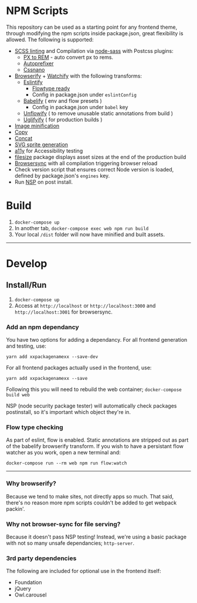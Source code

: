 # NPM Scripts

This repository can be used as a starting point for any frontend theme, through modifying the
npm scripts inside package.json, great flexibility is allowed. The following is supported:

- [SCSS linting](https://www.npmjs.com/package/sass-lint) and Compilation via [node-sass](https://www.npmjs.com/package/node-sass) with Postcss plugins:
    - [PX to REM](https://www.npmjs.com/package/postcss-pxtorem) - auto convert px to rems.
    - [Autoprefixer](https://www.npmjs.com/package/autoprefixer)
    - [Cssnano](https://www.npmjs.com/package/cssnano)
- [Browserify](http://browserify.org/) + [Watchify](https://www.npmjs.com/package/watchify) with the following transforms:
    - [Eslintify](https://www.npmjs.com/package/eslintify)
		- [Flowtype ready](https://www.npmjs.com/package/eslint-plugin-flowtype)
		- Config in package.json under `eslintConfig`
    - [Babelify](https://www.npmjs.com/package/babelify) ( env and flow presets )
		- Config in package.json under `babel` key
    - [Unflowify](https://www.npmjs.com/package/unflowify) ( to remove unusable static annotations from build )
    - [Uglifyify](https://www.npmjs.com/package/uglifyify) ( for production builds )
- [Image minification](https://www.npmjs.com/package/imagemin-cli)
- [Copy](https://www.npmjs.com/package/copyfiles)
- [Concat](http://npmjs.com/package/concat)
- [SVG sprite generation](http://npmjs.com/package/svg-sprite)
- [a11y](https://www.npmjs.com/package/a11y) for Accessibility testing
- [filesize](https://www.npmjs.com/package/a11y) package displays asset sizes at the end of the production build
- [Browsersync](https://www.npmjs.com/package/browser-sync) with all compilation triggering browser reload
- Check version script that ensures correct Node version is loaded, defined by package.json's `engines` key.
- Run [NSP](https://github.com/nodesecurity/nsp) on post install.

# Build

1. `docker-compose up`
2. In another tab, `docker-compose exec web npm run build`
2. Your local `/dist` folder will now have minified and built assets.

---   

# Develop

## Install/Run

1. `docker-compose up`
2. Access at `http://localhost` or `http://localhost:3000` and `http://localhost:3001` for browsersync.

### Add an npm dependancy

You have two options for adding a dependancy. For all frontend generation and testing, use:

`yarn add xxpackagenamexx --save-dev`

For all frontend packages actually used in the frontend, use:

`yarn add xxpackagenamexx --save`

Following this you will need to rebuild the web container; `docker-compose build web`

NSP (node security package tester) will automatically check packages postinstall, so it's important which object they're in.

### Flow type checking

As part of eslint, flow is enabled. Static annotations are stripped out as part of the babelify browserify transform.
If you wish to have a persistant flow watcher as you work, open a new terminal and:

`docker-compose run --rm web npm run flow:watch`

---

### Why browserify?

Because we tend to make sites, not directly apps so much. That said, there's no reason more npm scripts couldn't be
added to get webpack packin'.

### Why not browser-sync for file serving?

Because it doesn't pass NSP testing! Instead, we're using a basic package with not so many unsafe dependancies;
`http-server`.

### 3rd party dependencies

The following are included for optional use in the frontend itself:

- Foundation
- jQuery
- Owl.carousel
